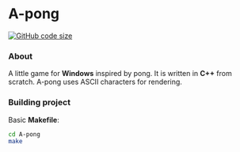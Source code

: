 # A-pong
[![GitHub code size](https://img.shields.io/github/languages/code-size/0starzyk/A-pong?style=flat)](https://github.com/0starzyk/A-pong)
### About
A little game for **Windows** inspired by pong. It is written in **C++** from scratch. A-pong uses ASCII characters for rendering.
### Building project
Basic **Makefile**:
```sh
cd A-pong
make
```
